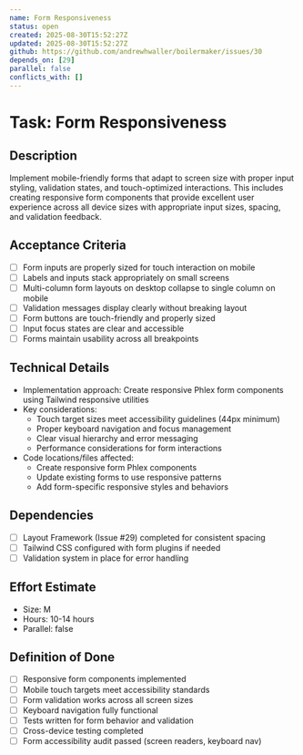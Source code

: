 ```yaml
---
name: Form Responsiveness
status: open
created: 2025-08-30T15:52:27Z
updated: 2025-08-30T15:52:27Z
github: https://github.com/andrewhwaller/boilermaker/issues/30
depends_on: [29]
parallel: false
conflicts_with: []
---
```


# Task: Form Responsiveness

## Description
Implement mobile-friendly forms that adapt to screen size with proper input styling, validation states, and touch-optimized interactions. This includes creating responsive form components that provide excellent user experience across all device sizes with appropriate input sizes, spacing, and validation feedback.

## Acceptance Criteria
- [ ] Form inputs are properly sized for touch interaction on mobile
- [ ] Labels and inputs stack appropriately on small screens
- [ ] Multi-column form layouts on desktop collapse to single column on mobile
- [ ] Validation messages display clearly without breaking layout
- [ ] Form buttons are touch-friendly and properly sized
- [ ] Input focus states are clear and accessible
- [ ] Forms maintain usability across all breakpoints

## Technical Details
- Implementation approach: Create responsive Phlex form components using Tailwind responsive utilities
- Key considerations:
  - Touch target sizes meet accessibility guidelines (44px minimum)
  - Proper keyboard navigation and focus management
  - Clear visual hierarchy and error messaging
  - Performance considerations for form interactions
- Code locations/files affected:
  - Create responsive form Phlex components
  - Update existing forms to use responsive patterns
  - Add form-specific responsive styles and behaviors

## Dependencies
- [ ] Layout Framework (Issue #29) completed for consistent spacing
- [ ] Tailwind CSS configured with form plugins if needed
- [ ] Validation system in place for error handling

## Effort Estimate
- Size: M
- Hours: 10-14 hours
- Parallel: false

## Definition of Done
- [ ] Responsive form components implemented
- [ ] Mobile touch targets meet accessibility standards
- [ ] Form validation works across all screen sizes
- [ ] Keyboard navigation fully functional
- [ ] Tests written for form behavior and validation
- [ ] Cross-device testing completed
- [ ] Form accessibility audit passed (screen readers, keyboard nav)